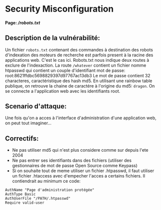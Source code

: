# Security Misconfiguration

#### Page: _/robots.txt_

## Description de la vulnérabilité:
Un fichier `robots.txt` contenant des commandes à destination des robots d'indexation des moteurs de recherche est parfois present à la racine des applications web.
C'est le cas ici.
Robots.txt nous indique deux routes à exclure de l'indexaction. La route `/whatever` contient un fichier nomme htpasswd qui contient un couple d'identifiant mot de passe:
root:8621ffdbc5698829397d97767ac13db3
Le mot de passe contient 32 characteres, caractéristique des hash md5.
En utilisant une rainbow table publique, on retrouve la chaine de caractére à l'origine du md5: `dragon`.
On se connecte a l'application web avec les identifiants root.

## Scenario d'attaque:
Une fois qu'on a acces à l'interface d'administration d'une application web, on peut tout imaginer...

## Correctifs:

- Ne pas utiliser md5 qui n'est plus considere comme sur depuis l'ete 2004
- Ne pas entrer ses identifiants dans des fichiers (utiliser des gestionnaires de mot de passe Open Source comme Keypass)
- Si on souhaite tout de meme utiliser un fichier .htpasswd, il faut utiliser un fichier .htaccess avec d'empecher l'acces a certains fichiers.
Il contiendrait au minimum ce code:
```
AuthName "Page d'administration protégée"
AuthType Basic
AuthUserFile "/PATH/.htpasswd"
Require valid-user
```
